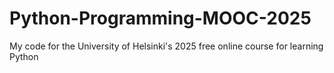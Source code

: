 # Python-Programming-MOOC-2025
My code for the University of Helsinki's 2025 free online course for learning Python
